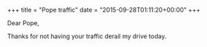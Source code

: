 +++
title = "Pope traffic"
date = "2015-09-28T01:11:20+00:00"
+++

Dear Pope,

Thanks for not having your traffic derail my drive today.
			